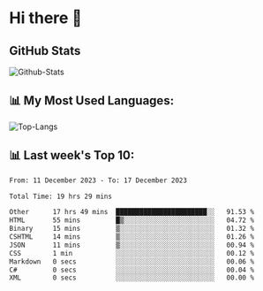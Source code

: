 # Hi there 👋

## GitHub Stats
![Github-Stats](https://github-readme-stats-sigma-five.vercel.app/api?username=ltorson&show_icons=true&theme=radical&count_private=true)

## 📊 My Most Used Languages:
![Top-Langs](https://github-readme-stats-sigma-five.vercel.app/api/top-langs/?username=LTorson&layout=compact&langs_count=10)

## 📊 Last week's Top 10:
<!--START_SECTION:waka-->

```txt
From: 11 December 2023 - To: 17 December 2023

Total Time: 19 hrs 29 mins

Other      17 hrs 49 mins  ███████████████████████░░   91.53 %
HTML       55 mins         █▒░░░░░░░░░░░░░░░░░░░░░░░   04.72 %
Binary     15 mins         ▒░░░░░░░░░░░░░░░░░░░░░░░░   01.32 %
CSHTML     14 mins         ▒░░░░░░░░░░░░░░░░░░░░░░░░   01.26 %
JSON       11 mins         ▒░░░░░░░░░░░░░░░░░░░░░░░░   00.94 %
CSS        1 min           ░░░░░░░░░░░░░░░░░░░░░░░░░   00.12 %
Markdown   0 secs          ░░░░░░░░░░░░░░░░░░░░░░░░░   00.06 %
C#         0 secs          ░░░░░░░░░░░░░░░░░░░░░░░░░   00.04 %
XML        0 secs          ░░░░░░░░░░░░░░░░░░░░░░░░░   00.00 %
```

<!--END_SECTION:waka-->
